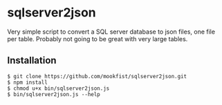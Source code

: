# sqlserver2json

Very simple script to convert a SQL server database to json files, one file per table. Probably not going to be great with very large tables.

## Installation

```
$ git clone https://github.com/mookfist/sqlserver2json.git
$ npm install
$ chmod u+x bin/sqlserver2json.js
$ bin/sqlserver2json.js --help
```

